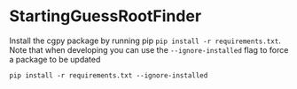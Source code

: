 # StartingGuessRootFinder

Install the cgpy package by running pip `pip install -r requirements.txt`. Note that when developing you can use the `--ignore-installed` flag to force a package to be updated

```
pip install -r requirements.txt --ignore-installed
```